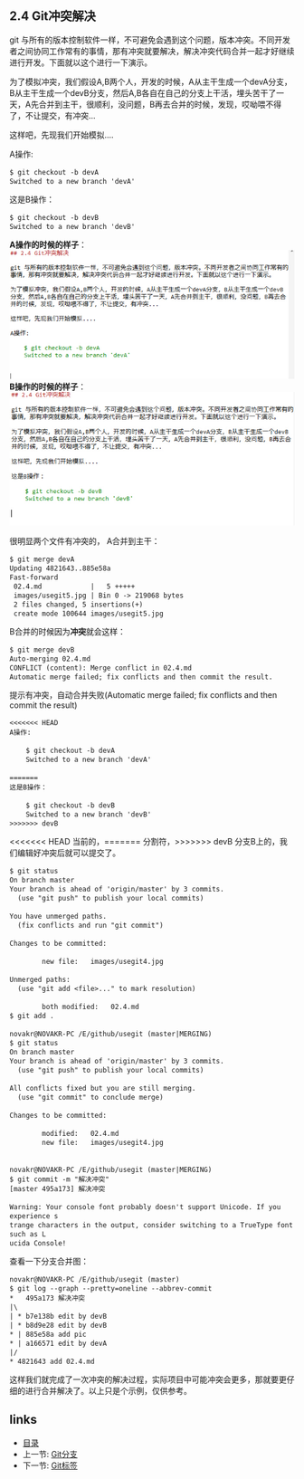 ## 2.4 Git冲突解决

git 与所有的版本控制软件一样，不可避免会遇到这个问题，版本冲突。不同开发者之间协同工作常有的事情，那有冲突就要解决，解决冲突代码合并一起才好继续进行开发。下面就以这个进行一下演示。

为了模拟冲突，我们假设A,B两个人，开发的时候，A从主干生成一个devA分支，B从主干生成一个devB分支，然后A,B各自在自己的分支上干活，埋头苦干了一天，A先合并到主干，很顺利，没问题，B再去合并的时候，发现，哎呦喂不得了，不让提交，有冲突...

这样吧，先现我们开始模拟....

A操作:
	
	$ git checkout -b devA
	Switched to a new branch 'devA'


这是B操作：

	$ git checkout -b devB
	Switched to a new branch 'devB'

**A操作的时候的样子**：![](/images/usegit5.jpg)
**B操作的时候的样子**：![](/images/usegit4.jpg)

很明显两个文件有冲突的，
A合并到主干：

	$ git merge devA
	Updating 4821643..885e58a
	Fast-forward
	 02.4.md            |   5 +++++
	 images/usegit5.jpg | Bin 0 -> 219068 bytes
	 2 files changed, 5 insertions(+)
	 create mode 100644 images/usegit5.jpg

B合并的时候因为**冲突**就会这样：

	
	$ git merge devB
	Auto-merging 02.4.md
	CONFLICT (content): Merge conflict in 02.4.md
	Automatic merge failed; fix conflicts and then commit the result.
提示有冲突，自动合并失败(Automatic merge failed; fix conflicts and then commit the result)

	<<<<<<< HEAD
	A操作:
		
		$ git checkout -b devA
		Switched to a new branch 'devA'
	
	=======
	这是B操作：
	
		$ git checkout -b devB
		Switched to a new branch 'devB'
	>>>>>>> devB
	
<<<<<<< HEAD 当前的，======= 分割符，>>>>>>> devB 分支B上的，我们编辑好冲突后就可以提交了。

	$ git status
	On branch master
	Your branch is ahead of 'origin/master' by 3 commits.
	  (use "git push" to publish your local commits)
	
	You have unmerged paths.
	  (fix conflicts and run "git commit")
	
	Changes to be committed:
	
	        new file:   images/usegit4.jpg
	
	Unmerged paths:
	  (use "git add <file>..." to mark resolution)
	
	        both modified:   02.4.md
	$ git add .
	
	novakr@NOVAKR-PC /E/github/usegit (master|MERGING)
	$ git status
	On branch master
	Your branch is ahead of 'origin/master' by 3 commits.
	  (use "git push" to publish your local commits)
	
	All conflicts fixed but you are still merging.
	  (use "git commit" to conclude merge)
	
	Changes to be committed:
	
	        modified:   02.4.md
	        new file:   images/usegit4.jpg
	
	
	novakr@NOVAKR-PC /E/github/usegit (master|MERGING)
	$ git commit -m "解决冲突"
	[master 495a173] 解决冲突
	
	Warning: Your console font probably doesn't support Unicode. If you experience s
	trange characters in the output, consider switching to a TrueType font such as L
	ucida Console!
查看一下分支合并图：

	novakr@NOVAKR-PC /E/github/usegit (master)
	$ git log --graph --pretty=oneline --abbrev-commit
	*   495a173 解决冲突
	|\
	| * b7e138b edit by devB
	| * b8d9e28 edit by devB
	* | 885e58a add pic
	* | a166571 edit by devA
	|/
	* 4821643 add 02.4.md
这样我们就完成了一次冲突的解决过程，实际项目中可能冲突会更多，那就要更仔细的进行合并解决了。以上只是个示例，仅供参考。

## links
  * [目录](<preface.md>)
  * 上一节: [Git分支](02.3.md)
  * 下一节: [Git标签](02.5.md)